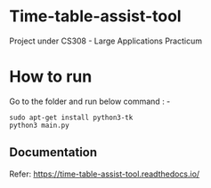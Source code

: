 # Time-table-assist-tool
Project under CS308 - Large Applications Practicum

# How to run
Go to the folder and run below command : -

    sudo apt-get install python3-tk
    python3 main.py

## Documentation
Refer: https://time-table-assist-tool.readthedocs.io/
